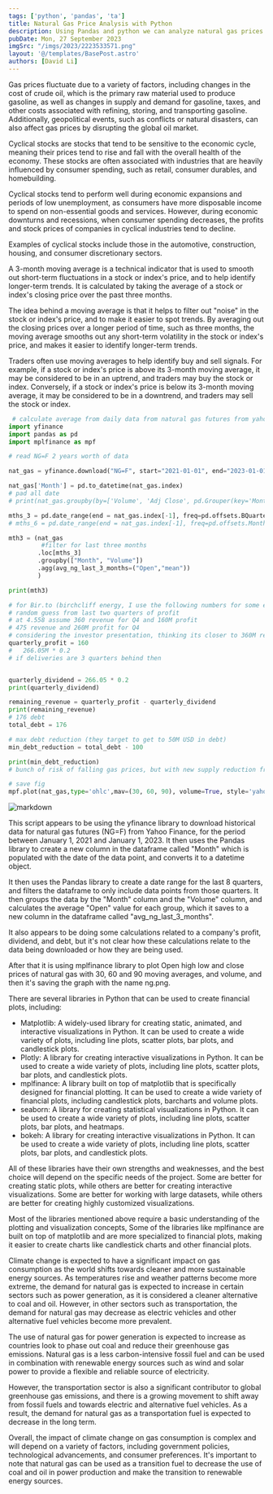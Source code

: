 ```yaml
---
tags: ['python', 'pandas', 'ta']
title: Natural Gas Price Analysis with Python
description: Using Pandas and python we can analyze natural gas prices.
pubDate: Mon, 27 September 2023
imgSrc: "/imgs/2023/2223533571.png"
layout: '@/templates/BasePost.astro'
authors: [David Li]
---
```


Gas prices fluctuate due to a variety of factors, including changes in the cost of crude oil, which is the primary raw material used to produce gasoline, as well as changes in supply and demand for gasoline, taxes, and other costs associated with refining, storing, and transporting gasoline. Additionally, geopolitical events, such as conflicts or natural disasters, can also affect gas prices by disrupting the global oil market.


Cyclical stocks are stocks that tend to be sensitive to the economic cycle, meaning their prices tend to rise and fall with the overall health of the economy. These stocks are often associated with industries that are heavily influenced by consumer spending, such as retail, consumer durables, and homebuilding.

Cyclical stocks tend to perform well during economic expansions and periods of low unemployment, as consumers have more disposable income to spend on non-essential goods and services. However, during economic downturns and recessions, when consumer spending decreases, the profits and stock prices of companies in cyclical industries tend to decline.

Examples of cyclical stocks include those in the automotive, construction, housing, and consumer discretionary sectors.


A 3-month moving average is a technical indicator that is used to smooth out short-term fluctuations in a stock or index's price, and to help identify longer-term trends. It is calculated by taking the average of a stock or index's closing price over the past three months.

The idea behind a moving average is that it helps to filter out "noise" in the stock or index's price, and to make it easier to spot trends. By averaging out the closing prices over a longer period of time, such as three months, the moving average smooths out any short-term volatility in the stock or index's price, and makes it easier to identify longer-term trends.

Traders often use moving averages to help identify buy and sell signals. For example, if a stock or index's price is above its 3-month moving average, it may be considered to be in an uptrend, and traders may buy the stock or index. Conversely, if a stock or index's price is below its 3-month moving average, it may be considered to be in a downtrend, and traders may sell the stock or index.


```python 
 # calculate average from daily data from natural gas futures from yahoo finance
import yfinance
import pandas as pd
import mplfinance as mpf

# read NG=F 2 years worth of data

nat_gas = yfinance.download("NG=F", start="2021-01-01", end="2023-01-01")

nat_gas['Month'] = pd.to_datetime(nat_gas.index)
# pad all date
# print(nat_gas.groupby(by=['Volume', 'Adj Close', pd.Grouper(key='Month', freq='3M')])['Open'].agg('mean'))

mths_3 = pd.date_range(end = nat_gas.index[-1], freq=pd.offsets.BQuarterEnd(),periods=8)
# mths_6 = pd.date_range(end = nat_gas.index[-1], freq=pd.offsets.MonthBegin(6),periods=4)

mth3 = (nat_gas
         #filter for last three months
        .loc[mths_3]
        .groupby(["Month", "Volume"])
        .agg(avg_ng_last_3_months=("Open","mean"))
        )

print(mth3)

# for Bir.to (birchcliff energy, I use the following numbers for some estimations)
# random guess from last two quarters of profit
# at 4.558 assume 360 revenue for Q4 and 160M profit
# 475 revenue and 260M profit for Q4
# considering the investor presentation, thinking its closer to 360M revenue and 160 M profit.
quarterly_profit = 160
# 	266.05M * 0.2
# if deliveries are 3 quarters behind then 


quarterly_dividend = 266.05 * 0.2
print(quarterly_dividend)

remaining_revenue = quarterly_profit - quarterly_dividend
print(remaining_revenue)
# 176 debt
total_debt = 176

# max debt reduction (they target to get to 50M USD in debt)
min_debt_reduction = total_debt - 100

print(min_debt_reduction)
# bunch of risk of falling gas prices, but with new supply reduction from russia, doubt it would be so bad.

# save fig
mpf.plot(nat_gas,type='ohlc',mav=(30, 60, 90), volume=True, style='yahoo', savefig='ng.png') 
```

![markdown](/imgs/2023/ng.png)

This script appears to be using the yfinance library to download historical data for natural gas futures (NG=F) from Yahoo Finance, for the period between January 1, 2021 and January 1, 2023. It then uses the Pandas library to create a new column in the dataframe called "Month" which is populated with the date of the data point, and converts it to a datetime object.

It then uses the Pandas library to create a date range for the last 8 quarters, and filters the dataframe to only include data points from those quarters. It then groups the data by the "Month" column and the "Volume" column, and calculates the average "Open" value for each group, which it saves to a new column in the dataframe called "avg\_ng\_last\_3\_months".

It also appears to be doing some calculations related to a company's profit, dividend, and debt, but it's not clear how these calculations relate to the data being downloaded or how they are being used.

After that it is using mplfinance library to plot Open high low and close prices of natural gas with 30, 60 and 90 moving averages, and volume, and then it's saving the graph with the name ng.png.


There are several libraries in Python that can be used to create financial plots, including:

* Matplotlib: A widely-used library for creating static, animated, and interactive visualizations in Python. It can be used to create a wide variety of plots, including line plots, scatter plots, bar plots, and candlestick plots.
* Plotly: A library for creating interactive visualizations in Python. It can be used to create a wide variety of plots, including line plots, scatter plots, bar plots, and candlestick plots.
* mplfinance: A library built on top of matplotlib that is specifically designed for financial plotting. It can be used to create a wide variety of financial plots, including candlestick plots, barcharts and volume plots.
* seaborn: A library for creating statistical visualizations in Python. It can be used to create a wide variety of plots, including line plots, scatter plots, bar plots, and heatmaps.
* bokeh: A library for creating interactive visualizations in Python. It can be used to create a wide variety of plots, including line plots, scatter plots, bar plots, and candlestick plots.

All of these libraries have their own strengths and weaknesses, and the best choice will depend on the specific needs of the project. Some are better for creating static plots, while others are better for creating interactive visualizations. Some are better for working with large datasets, while others are better for creating highly customized visualizations.

Most of the libraries mentioned above require a basic understanding of the plotting and visualization concepts, Some of the libraries like mplfinance are built on top of matplotlib and are more specialized to financial plots, making it easier to create charts like candlestick charts and other financial plots.


Climate change is expected to have a significant impact on gas consumption as the world shifts towards cleaner and more sustainable energy sources. As temperatures rise and weather patterns become more extreme, the demand for natural gas is expected to increase in certain sectors such as power generation, as it is considered a cleaner alternative to coal and oil. However, in other sectors such as transportation, the demand for natural gas may decrease as electric vehicles and other alternative fuel vehicles become more prevalent.

The use of natural gas for power generation is expected to increase as countries look to phase out coal and reduce their greenhouse gas emissions. Natural gas is a less carbon-intensive fossil fuel and can be used in combination with renewable energy sources such as wind and solar power to provide a flexible and reliable source of electricity.

However, the transportation sector is also a significant contributor to global greenhouse gas emissions, and there is a growing movement to shift away from fossil fuels and towards electric and alternative fuel vehicles. As a result, the demand for natural gas as a transportation fuel is expected to decrease in the long term.

Overall, the impact of climate change on gas consumption is complex and will depend on a variety of factors, including government policies, technological advancements, and consumer preferences. It's important to note that natural gas can be used as a transition fuel to decrease the use of coal and oil in power production and make the transition to renewable energy sources.


